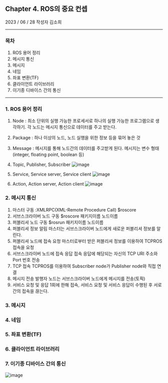## Chapter 4. ROS의 중요 컨셉
2023 / 06 / 28  작성자 김소희


---
### 목차
1. ROS 용어 정리
2. 메시지 통신
3. 메시지
4. 네임
5. 좌표 변환(TF)
6. 클라이언트 라이브러리
7. 이기종 디바이스 간의 통신

---
### 1. ROS 용어 정리
1) Node : 최소 단위의 실행 가능한 프로세서로 하나의 실행 가능한 프로그램으로 생각하기.
각 노드는 메시지 통신으로 데이터를 주고 받는다.
2) Package : 하나 이상의 노드, 노드 실행을 위한 정보 등을 묶어 놓은 것
3) Message : 메시지를 통해 노드간의 데이터를 주고받게 된다.
메시지는 변수 형태(integer, floating point, boolean 등)

4) Topic, Publisher, Subscriber
   ![image](https://github.com/riseacademy/ROS-Study/assets/91440336/283771e7-17f6-48d6-adf5-c75229431876)
   
5) Service, Service server, Service client
   ![image](https://github.com/riseacademy/ROS-Study/assets/91440336/328f9605-c6ea-47d3-968c-cf27f1587580)

6) Action, Action server, Action client
![image](https://github.com/riseacademy/ROS-Study/assets/91440336/df0a00d3-990e-4033-9148-b9f58e7acf35)

### 2. 메시지 통신
1) 마스터 구동 :XMLRPC(XML-Remote Procedure Call)
$roscore
3) 서브스크라이버 노드 구동
$roscore 패키지이름 노드이름
4) 퍼블리셔 노드 구동
$rosrun 패키지이름 노드이름
5) 퍼블리셔 정보 알림
마스터는 서브스크라이버 노드에게 새로운 퍼블리셔 정보를 알린다.
6) 퍼블리셔 노드에 접속 요청
마스터로부터 받은 퍼블리셔 정보를 이용하여 TCPROS 접속을 요청
7) 서브스크라이버 노드에 접속 응답
접속 응답에 해당되는 자신의 TCP URI 주소와 Port 번호 전송
8) TCP 접속
TCPROS를 이용하여 Subscriber node가 Publisher node와 직접 연결
9) 메시지 전송
발행자 노드는 서브스크라이버 노드에게 메시지를 전송(토픽)
10) 서비스 요청 및 응답
1회에 한해 접속, 서비스 요청 및 서비스 응답이 수행된 후 서로간의 접속을 끊는다.

### 3. 메시지



### 4. 네임



### 5. 좌표 변환(TF)


### 6. 클라이언트 라이브러리

### 7. 이기종 디바이스 간의 통신
![image](https://github.com/riseacademy/ROS-Study/assets/91440336/23204e51-49f7-4894-b93c-dd2b410b6e8a)

